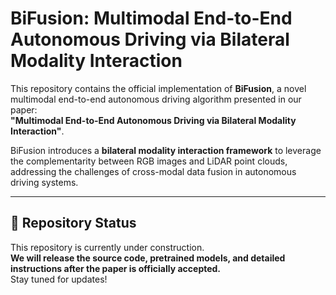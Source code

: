 # BiFusion: Multimodal End-to-End Autonomous Driving via Bilateral Modality Interaction

This repository contains the official implementation of **BiFusion**, a novel multimodal end-to-end autonomous driving algorithm presented in our paper:  
**"Multimodal End-to-End Autonomous Driving via Bilateral Modality Interaction"**.  

BiFusion introduces a **bilateral modality interaction framework** to leverage the complementarity between RGB images and LiDAR point clouds, addressing the challenges of cross-modal data fusion in autonomous driving systems.

---

## 🚧 Repository Status

This repository is currently under construction.  
**We will release the source code, pretrained models, and detailed instructions after the paper is officially accepted.**  
Stay tuned for updates!
